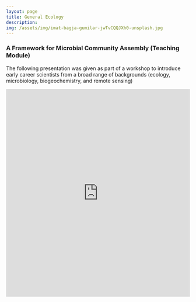 ```yaml
---
layout: page
title: General Ecology
description: 
img: /assets/img/imat-bagja-gumilar-jwTvCQQJXh0-unsplash.jpg
---
```



### A Framework for Microbial Community Assembly (Teaching Module)

The following presentation was given as part of a workshop to introduce early career scientists from a broad range of backgrounds (ecology, microbiology, biogeochemistry, and remote sensing)

<style>
.responsive-wrap iframe{ max-width: 100%;}
</style>
<div class="responsive-wrap">
<!-- this is the embed code provided by Google -->
<iframe src="https://docs.google.com/presentation/d/e/2PACX-1vQzFsmlZksGqPTFe7M0vHbwJVhuhtlHe7rRMrb96rdgU8aOOQvAVXt-qGs_xfhHepoaRS4Ab7-sB0F9/embed?start=false&loop=false&delayms=30000" frameborder="0" width="960" height="569" allowfullscreen="true" mozallowfullscreen="true" webkitallowfullscreen="true"></iframe>
<!-- Google embed ends -->
</div>